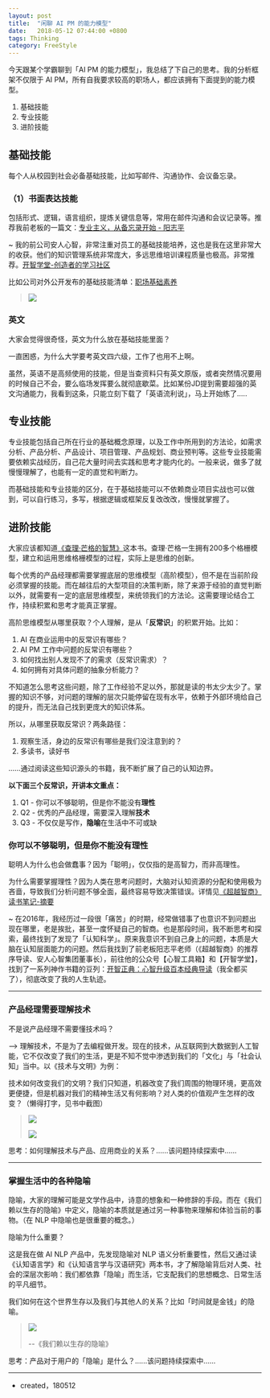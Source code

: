 ```yaml
---
layout: post
title:  "闲聊 AI PM 的能力模型"
date:   2018-05-12 07:44:00 +0800
tags: Thinking
category: FreeStyle
---
```


今天跟某个学霸聊到「AI PM 的能力模型」，我总结了下自己的思考。我的分析框架不仅限于 AI PM，所有自我要求较高的职场人，都应该拥有下面提到的能力模型。

1. 基础技能
2. 专业技能
3. 进阶技能


## 基础技能

每个人从校园到社会必备基础技能，比如写邮件、沟通协作、会议备忘录。

### （1）书面表达技能

包括形式、逻辑，语言组织，提炼关键信息等，常用在邮件沟通和会议记录等。推荐我前老板的一篇文：[专业主义，从备忘录开始 - 阳志平](https://mp.weixin.qq.com/s?__biz=MzA3MzM0MjUyMQ==&mid=2652150207&idx=1&sn=f7c5106304725bd13f3fbe24357781a6&chksm=84f0b2e9b3873bffe6ae15ba65f695c16989506bfa507b57fa60c702322aa52ce11933c953e7&scene=0&key=a0155c64695cc7b8f51e7a69a4d0b7858854c89df610c5dc13eb447e90253da36926d4e6a757e0a786378c08b9303fd719e66510576a164dc4588f417cf90dc453098fa32bb4523b2e877ff05c0aa0b8&ascene=0&uin=OTYyNDg4NjIx&devicetype=iMac+MacBookPro14%2C1+OSX+OSX+10.12.5+build(16F2073)&version=12020810&nettype=WIFI&lang=zh_CN&fontScale=100&pass_ticket=yedqiPU0Z5LCSlZFeYgupbf%2FAHZtLnO4HMGZjIvtFAB5JJsnzfCdmdhTZiWXaXym)


~ 我的前公司安人心智，非常注重对员工的基础技能培养，这也是我在这里非常大的收获。他们的知识管理系统非常庞大，多远思维培训课程质量也极高。非常推荐。[开智学堂-创造者的学习社区](http://www.openmindclub.com/)

比如公司对外公开发布的基础技能清单：[职场基础素养](https://github.com/OpenMindClub/Share/wiki/HbWorkStyleBasic)

> ![](http://ojcp18ifz.bkt.clouddn.com/2018-05-12-Snip20180511_135.png)

### 英文

大家会觉得很奇怪，英文为什么放在基础技能里面？

一直困惑，为什么大学要考英文四六级，工作了也用不上啊。

虽然，英语不是高频使用的技能，但是当查资料只有英文原版，或者突然情况要用的时候自己不会，要么临场发挥要么就彻底歇菜。比如某份JD提到需要超强的英文沟通能力，我看到这条，只能立刻下载了「英语流利说」，马上开始练了.....


## 专业技能

专业技能包括自己所在行业的基础概念原理，以及工作中所用到的方法论，如需求分析、产品分析、产品设计、项目管理、产品规划、商业预判等。这些专业技能需要依赖实战经历，自己花大量时间去实践和思考才能内化的。一般来说，做多了就慢慢理解了，也能有一定的直觉和判断力。

而基础技能和专业技能的区分，在于基础技能可以不依赖商业项目实战也可以做到，可以自行练习，多写，根据逻辑或框架反复改改改，慢慢就掌握了。

## 进阶技能

大家应该都知道[《查理·芒格的智慧》](https://book.douban.com/subject/26374572/)这本书。查理·芒格一生拥有200多个格栅模型，建立和运用思维格栅模型的过程，实际上是思维的创新。

每个优秀的产品经理都需要掌握底层的思维模型（高阶模型），但不是在当前阶段必须掌握的技能。而在越往后的大型项目的决策判断，除了来源于经验的直觉判断以外，就需要有一定的底层思维模型，来统领我们的方法论。这需要理论结合工作，持续积累和思考才能真正掌握。


高阶思维模型从哪里获取？个人理解，是从「**反常识**」的积累开始。比如：

1. AI 在商业运用中的反常识有哪些？
2. AI PM 工作中问题的反常识有哪些？
3. 如何找出别人发现不了的需求（反常识需求）？
4. 如何拥有对具体问题的抽象分析能力？

不知道怎么思考这些问题，除了工作经验不足以外，那就是读的书太少太少了。掌握的知识不够，对问题的理解的层次只能停留在现有水平，依赖于外部环境给自己的提升，而无法自己找到更庞大的知识体系。


所以，从哪里获取反常识？两条路径：

1. 观察生活，身边的反常识有哪些是我们没注意到的？
2. 多读书，读好书

......通过阅读这些知识源头的书籍，我不断扩展了自己的认知边界。


**以下面三个反常识，开讲本文重点：**

1. Q1 - 你可以不够聪明，但是你不能没有**理性**
2. Q2 - 优秀的产品经理，需要深入理解**技术**
3. Q3 - 不仅仅是写作，**隐喻**在生活中不可或缺

### 你可以不够聪明，但是你不能没有理性


聪明人为什么也会做蠢事？因为「聪明」，仅仅指的是高智力，而非高理性。

为什么需要掌握理性？因为人类在思考问题时，大脑对认知资源的分配和使用极为吝啬，导致我们分析问题不够全面，最终容易导致决策错误。详情见[《超越智商》读书笔记-摘要](http://www.ramywu.com/freestyle/2016/12/22/Reading-Note-ChaoYueZhiShang/)


~ 在2016年，我经历过一段很「痛苦」的时期，经常做错事了也意识不到问题出现在哪里，老是挨批，甚至一度怀疑自己的智商。也是那段时间，我不断思考和探索，最终找到了发现了「认知科学」。原来我意识不到自己身上的问题，本质是大脑在认知层面能力的问题。然后我找到了前老板阳志平老师（《超越智商》的推荐序导读、安人心智集团董事长），前往他的公众号【心智工具箱】和【开智学堂】，找到了一系列神作书籍的豆列：[开智正典：心智升级百本经典导读](https://www.douban.com/doulist/41691053/)（我全都买了），彻底改变了我的人生轨迹。

---

### 产品经理需要理解技术

不是说产品经理不需要懂技术吗？

--> 理解技术，不是为了去编程做开发。现在的技术，从互联网到大数据到人工智能，它不仅改变了我们的生活，更是不知不觉中渗透到我们的「文化」与「社会认知」当中。以《技术与文明》为例：

技术如何改变我们的文明？我们只知道，机器改变了我们周围的物理环境，更高效更便捷，但是机器对我们的精神生活又有何影响？对人类的价值观产生怎样的改变？（懒得打字，见书中截图）

> ![](http://ojcp18ifz.bkt.clouddn.com/2018-05-11-200555.jpg)
> 
> ![](http://ojcp18ifz.bkt.clouddn.com/2018-05-11-200605.jpg)
> 

思考：如何理解技术与产品、应用商业的关系？......该问题持续探索中......

---

### 掌握生活中的各种隐喻

隐喻，大家的理解可能是文学作品中，诗意的想象和一种修辞的手段。而在《我们赖以生存的隐喻》中定义，隐喻的本质就是通过另一种事物来理解和体验当前的事物。（在 NLP 中隐喻也是很重要的概念。）

隐喻为什么重要？

这是我在做 AI NLP 产品中，先发现隐喻对 NLP 语义分析重要性，然后又通过读《认知语言学》和《认知语言学与汉语研究》两本书，才了解隐喻背后对人类、社会的深层次影响：我们都依靠「隐喻」而生活，它支配我们的思想概念、日常生活的平凡细节。

我们如何在这个世界生存以及我们与其他人的关系？比如「时间就是金钱」的隐喻。

> ![](http://ojcp18ifz.bkt.clouddn.com/2018-05-11-WechatIMG105.jpeg)
> 
> --《我们赖以生存的隐喻》

思考：产品对于用户的「隐喻」是什么？......该问题持续探索中......


---

- created，180512
